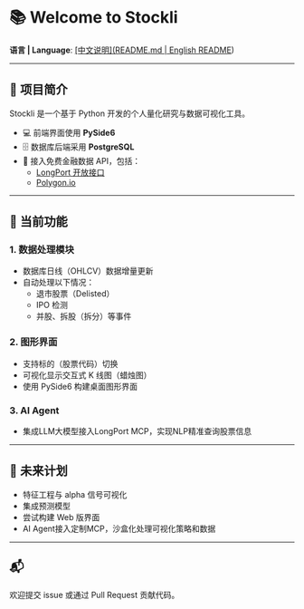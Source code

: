 # 📚 Welcome to Stockli

**语言 | Language**: [[中文说明](README.md | English README](README.en.md))

---

## 🧩 项目简介

Stockli 是一个基于 Python 开发的个人量化研究与数据可视化工具。

- 💻 前端界面使用 **PySide6**
- 🗄️ 数据库后端采用 **PostgreSQL**
- 📡 接入免费金融数据 API，包括：
  - [LongPort 开放接口](https://open.longportapp.com/)
  - [Polygon.io](https://polygon.io/)

---

## 🚀 当前功能

### 1. 数据处理模块

- 数据库日线（OHLCV）数据增量更新  
- 自动处理以下情况：
  - 退市股票（Delisted）
  - IPO 检测
  - 并股、拆股（拆分）等事件

### 2. 图形界面

- 支持标的（股票代码）切换  
- 可视化显示交互式 K 线图（蜡烛图）  
- 使用 PySide6 构建桌面图形界面

### 3. AI Agent

- 集成LLM大模型接入LongPort MCP，实现NLP精准查询股票信息

---

## 📌 未来计划

- 特征工程与 alpha 信号可视化
- 集成预测模型
- 尝试构建 Web 版界面
- AI Agent接入定制MCP，沙盒化处理可视化策略和数据

---

## 📬

欢迎提交 issue 或通过 Pull Request 贡献代码。